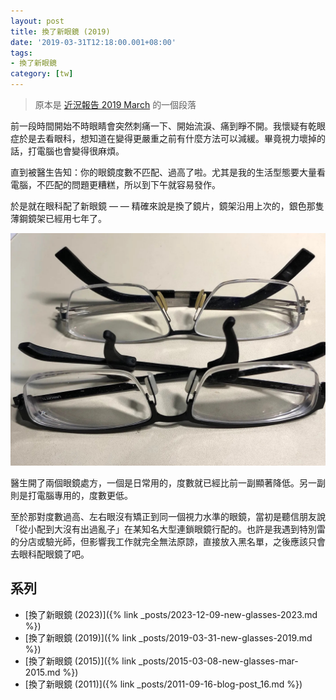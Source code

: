 ```yaml
---
layout: post
title: 換了新眼鏡 (2019)
date: '2019-03-31T12:18:00.001+08:00'
tags:
- 換了新眼鏡
category: [tw]
---
```


> 原本是 [近況報告 2019 March](https://medium.com/@ascendbruce/diary-2019-march-db9efea6538b) 的一個段落

前一段時間開始不時眼睛會突然刺痛一下、開始流淚、痛到睜不開。我懷疑有乾眼症於是去看眼科，想知道在變得更嚴重之前有什麼方法可以減緩。畢竟視力壞掉的話，打電腦也會變得很麻煩。

直到被醫生告知：你的眼鏡度數不匹配、過高了啦。尤其是我的生活型態要大量看電腦，不匹配的問題更糟糕，所以到下午就容易發作。

於是就在眼科配了新眼鏡 — — 精確來說是換了鏡片，鏡架沿用上次的，銀色那隻薄鋼鏡架已經用七年了。

![眼鏡圖片](/images/posts/2019-03-31-new-glasses-2019.jpeg)

醫生開了兩個眼鏡處方，一個是日常用的，度數就已經比前一副顯著降低。另一副則是打電腦專用的，度數更低。

至於那對度數過高、左右眼沒有矯正到同一個視力水準的眼鏡，當初是聽信朋友說「從小配到大沒有出過亂子」在某知名大型連鎖眼鏡行配的。也許是我遇到特別雷的分店或驗光師，但影響我工作就完全無法原諒，直接放入黑名單，之後應該只會去眼科配眼鏡了吧。

## 系列

- [換了新眼鏡 (2023)]({% link _posts/2023-12-09-new-glasses-2023.md %})
- [換了新眼鏡 (2019)]({% link _posts/2019-03-31-new-glasses-2019.md %})
- [換了新眼鏡 (2015)]({% link _posts/2015-03-08-new-glasses-mar-2015.md %})
- [換了新眼鏡 (2011)]({% link _posts/2011-09-16-blog-post_16.md %})
